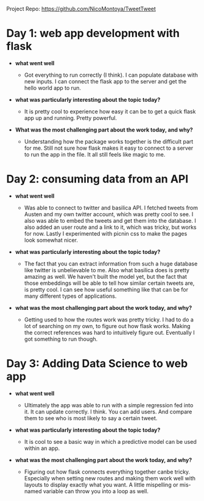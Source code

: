 Project Repo: https://github.com/NicoMontoya/TweetTweet

# Day 1: web app development with flask
- **what went well**

  - Got everything to run correctly (I think). I can populate database with new inputs.  I can connect the flask app to the server and get the hello world app to run. 

- **what was particularly interesting about the topic today?**

  - It is pretty cool to experience how easy it can be to get a quick flask app up and running.  Pretty powerful.  

- **What was the most challenging part about the work today, and why?**

  - Understanding how the package works together is the difficult part for me.  Still not sure how flask makes it easy to connect to a server 
to run the app in the file.  It all still feels like magic to me. 

# Day 2: consuming data from an API
- **what went well**

  - Was able to connect to twitter and basilica API.  I fetched tweets from Austen and my own twitter account, which was pretty cool to see.  I also was able to embed the tweets and get them into the database.  I also added an user route and a link to it, which was tricky, but works for now.  Lastly I experimented with picnin css to make the pages look somewhat nicer.
  
- **what was particularly interesting about the topic today?**

  - The fact that you can extract information from such a huge database like twitter is unbelievable to me.  Also what basilica does is pretty amazing as well.  We haven't built the model yet, but the fact that those embeddings will be able to tell how similar certain tweets are, is pretty cool.  I can see how useful something like that can be for many different types of applications.
  
- **what was the most challenging part about the work today, and why?**

  - Getting used to how the routes work was pretty tricky. I had to do a lot of searching on my own, to figure out how flask works.  Making the correct references was hard to intuitively figure out.  Eventually I got something to run though.
  
# Day 3: Adding Data Science to web app
- **what went well**

  - Ultimately the app was able to run with a simple regression fed into it.  It can update correctly. I think. You can add users.  And compare them to see who is most likely to say a certain tweet.  
  
- **what was particularly interesting about the topic today?**

  - It is cool to see a basic way in which a predictive model can be used within an app.  
  
- **what was the most challenging part about the work today, and why?**

  - Figuring out how flask connects everything together canbe tricky. Especially when setting new routes and making them work well with layouts to display exactly what you want.  A little mispelling or mis-named variable can throw you into a loop as well.
